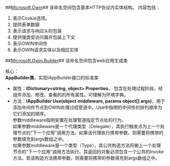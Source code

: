##[Microsoft.Owin](https://msdn.microsoft.com/zh-cn/library/microsoft.owin(v=vs.111).aspx)##
该命名空间包含基本HTTP协议内实体结构。
内容包括：

1. 表示Cookie选项。
2. 提供表单数据
3. 表示请求与响应头的包装
4. 提供强类型访问器并包装上下文
5. 表示OWIN中间件
6. 表示OWIN请求实体以及相应实体

##[Microsoft.Owin.Builder](https://msdn.microsoft.com/zh-cn/library/microsoft.owin.builder(v=vs.111).aspx)##
该命名空间包含web应用生成类

核心：   
**AppBuilder类**，实现IAppBuilder接口的标准类  

- 属性：**IDictionary<string, object> Properties**， 包含在处理过程阶段，经组件添加、修改、查看的的所有属性。可理解为环境字典。
- 方法：**IAppBuilder Use(object middleware, params object[] args)**，用于添加中间件节点到OWIN处理过程管道中。Use中指明的中间件的排列顺序为它们添加的顺序。  
参数middleware指明安置在处理管道指定节点处的行为。  
如果参数middleware是一个代理类型（Delegate），其执行触发点为上一个处理节点的“下一个应用”调用方法。如果该代理执行携带参数，则需要将携带的参数填充到args数组之中。  
如果参数middleware是一个类型（Type），其公共构造方法将被上一个处理节点的“下一个应用”调用方法执行。其返回的对象必须包含一个公共的Invoke方法。若该构造方法携带参数，则需要将携带的参数填充到args数组之中。